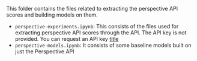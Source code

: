 This folder contains the files related to extracting the perspective API scores and building models on them.

- `perspective-experiments.ipynb`: This consists of the files used for extracting perspective API scores through the API. The API key is not provided. You can request an API key [title](https://www.perspectiveapi.com/)
- `perspective-models.ipynb`: It consists of some baseline models built on just the Perspective API
